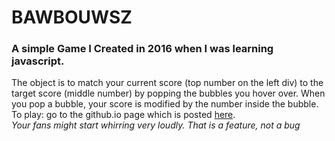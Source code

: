 # BAWBOUWSZ
### A simple Game I Created in 2016 when I was learning javascript. 
The object is to match your current score (top number on the left div) to the target score (middle number) by popping the bubbles you hover over. When you pop a bubble, your score is modified by the number inside the bubble.<br>
To play: go to the github.io page which is posted [here](https://suarez96.github.io/).<br>
<em> Your fans might start whirring very loudly. That is a feature, not a bug <em>
